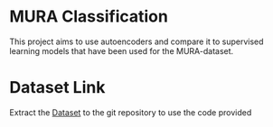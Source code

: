 # MURA Classification
This project aims to use autoencoders and compare it to supervised learning models that have been used for the MURA-dataset. 
 
# Dataset Link
Extract the [Dataset](https://drive.google.com/file/d/1xU7whFVJAPu20VNwAV26JxYzi40lzZRy/view) to the git repository to use the code provided
